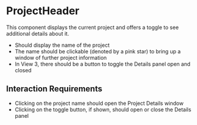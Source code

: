 # ProjectHeader

This component displays the current project and offers a toggle to see additional details about it.

- Should display the name of the project
- The name should be clickable (denoted by a pink star) to bring up a window of further project information
- In View 3, there should be a button to toggle the Details panel open and closed

## Interaction Requirements

- Clicking on the project name should open the Project Details window
- Clicking on the toggle button, if shown, should open or close the Details panel
